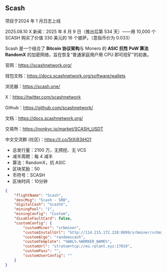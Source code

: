 

## Scash

项目于2024 年 1 月日志上线

2025.08.10 X 新闻：2025 年 8 月 9 日（推出后第 534 天）——用 10,000 个 SCASH 购买了价值 330 美元的 16 个披萨。（意指币价为 0.033）

Scash 是一个结合了 **Bitcoin 协议架构**与 Monero 的 **ASIC 抗性 PoW 算法 RandomX** 的加密网络，旨在恢复“普通家庭用户用 CPU 即可挖矿”的初衷。



官网：https://scashnetwork.org/

钱包文档：https://docs.scashnetwork.org/software/wallets

浏览器：https://scash.one/

X：https://twitter.com/scashnetwork

Github：https://github.com/scashnetwork/

文档：https://docs.scashnetwork.org/

交易所：https://nonkyc.io/market/SCASH_USDT

中文交流群 (社区)：https://t.co/5tXi93iHO1



- 总发行量：2100 万，无预挖、无 VCS
- 减半周期：每 4 减半
- 算法：RandomX，抗 ASIC
- 区块奖励：50
- 币符号：SCASH
- 区块时间：10分钟

```json
{
    "flightName": "Scash",
    "descMsg": "Scash - SRB",
    "digitalCash": "ScashX",
    "miningPool": "1",
    "miningConfig": "Custom",
    "disableFaultCard": false,
    "customConfig": {
        "customMiner": "srbminer",
        "customInstallUrl": "http://114.215.172.228:8899/srbminer/srbminer-2.9.5.c.tar.gz",
        "customAlgo": "randomscash",
        "customTemplate": "%WAL%.%WORKER_NAME%",
        "customUrl": "stratum+tcp://eu.rplant.xyz:17019",
        "customPass": "",
        "customUserConfig": ""
    }
}
```



